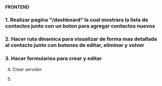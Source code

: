 

#### FRONTEND #####

### 1. Realizar pagina "/dashboard" la cual mostrara la lista de contactos junto con un boton para agregar contactos nuevos

### 2. Hacer ruta dinamica para visualizar de forma mas detallada al contacto junto con botones de editar, eliminar y volver

### 3. Hacer formularios para crear y editar

4. Crear servidor

5. 

